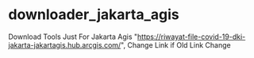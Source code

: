 # downloader_jakarta_agis
Download Tools Just For Jakarta Agis "https://riwayat-file-covid-19-dki-jakarta-jakartagis.hub.arcgis.com/", Change Link if Old Link Change
